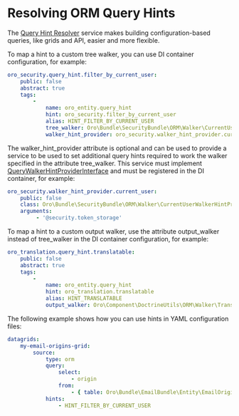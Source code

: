 <a id="dev-entities-resolving-orm-query-hints"></a>

# Resolving ORM Query Hints

The <a href="https://github.com/oroinc/platform/blob/master/src/Oro/Component/DoctrineUtils/ORM/QueryHintResolver.php" target="_blank">Query Hint Resolver</a> service makes building configuration-based queries, like grids and API, easier and more flexible.

To map a hint to a custom tree walker, you can use DI container configuration, for example:

```yaml
oro_security.query_hint.filter_by_current_user:
    public: false
    abstract: true
    tags:
        -
            name: oro_entity.query_hint
            hint: oro_security.filter_by_current_user
            alias: HINT_FILTER_BY_CURRENT_USER
            tree_walker: Oro\Bundle\SecurityBundle\ORM\Walker\CurrentUserWalker
            walker_hint_provider: oro_security.walker_hint_provider.current_user
```

The walker_hint_provider attribute is optional and can be used to provide a service to be used to set additional query hints required to work the walker specified in the attribute tree_walker. This service must implement <a href="https://github.com/oroinc/platform/blob/master/src/Oro/Component/DoctrineUtils/ORM/QueryWalkerHintProviderInterface.php" target="_blank">QueryWalkerHintProviderInterface</a> and must be registered in the DI container, for example:

```yaml
oro_security.walker_hint_provider.current_user:
    public: false
    class: Oro\Bundle\SecurityBundle\ORM\Walker\CurrentUserWalkerHintProvider
    arguments:
         - '@security.token_storage'
```

To map a hint to a custom output walker, use the attribute output_walker instead of tree_walker in the DI container configuration, for example:

```yaml
oro_translation.query_hint.translatable:
    public: false
    abstract: true
    tags:
        -
            name: oro_entity.query_hint
            hint: oro_translation.translatable
            alias: HINT_TRANSLATABLE
            output_walker: Oro\Component\DoctrineUtils\ORM\Walker\TranslatableSqlWalker
```

The following example shows how you can use hints in YAML configuration files:

```yaml
datagrids:
    my-email-origins-grid:
        source:
            type: orm
            query:
                select:
                    - origin
                from:
                    - { table: Oro\Bundle\EmailBundle\Entity\EmailOrigin, alias: origin }
            hints:
                - HINT_FILTER_BY_CURRENT_USER
```

<!-- Frontend -->
